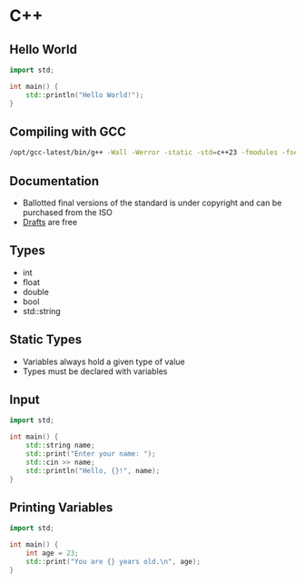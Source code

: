 # C++

## Hello World

```cpp
import std;

int main() {
    std::println("Hello World!");
}
```

## Compiling with GCC

```sh
/opt/gcc-latest/bin/g++ -Wall -Werror -static -std=c++23 -fmodules -fsearch-include-path bits/std.cc {src} -o {bin}
```

## Documentation

- Ballotted final versions of the standard is under copyright and can be purchased from the ISO
- [Drafts](https://open-std.org/JTC1/SC22/WG21/docs/papers/2021/n4885.pdf) are free

## Types

- int
- float
- double
- bool
- std::string

## Static Types

- Variables always hold a given type of value
- Types must be declared with variables

## Input

```cpp
import std;

int main() {
    std::string name;
    std::print("Enter your name: ");
    std::cin >> name;
    std::println("Hello, {}!", name);
}
```

## Printing Variables

```cpp
import std;

int main() {
    int age = 23;
    std::print("You are {} years old.\n", age);
}
```
